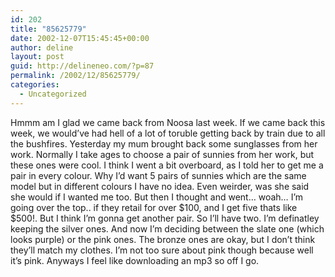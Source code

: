 ```yaml
---
id: 202
title: "85625779"
date: 2002-12-07T15:45:45+00:00
author: deline
layout: post
guid: http://delineneo.com/?p=87
permalink: /2002/12/85625779/
categories:
  - Uncategorized
---
```

Hmmm am I glad we came back from Noosa last week. If we came back this week, we would&#8217;ve had hell of a lot of toruble getting back by train due to all the bushfires. Yesterday my mum brought back some sunglasses from her work. Normally I take ages to choose a pair of sunnies from her work, but these ones were cool. I think I went a bit overboard, as I told her to get me a pair in every colour. Why I&#8217;d want 5 pairs of sunnies which are the same model but in different colours I have no idea. Even weirder, was she said she would if I wanted me too. But then I thought and went&#8230; woah&#8230; I&#8217;m going over the top.. if they retail for over $100, and I get five thats like $500!. But I think I&#8217;m gonna get another pair. So I&#8217;ll have two. I&#8217;m definatley keeping the silver ones. And now I&#8217;m deciding between the slate one (which looks purple) or the pink ones. The bronze ones are okay, but I don&#8217;t think they&#8217;ll match my clothes. I&#8217;m not too sure about pink though because well it&#8217;s pink. Anyways I feel like downloading an mp3 so off I go.